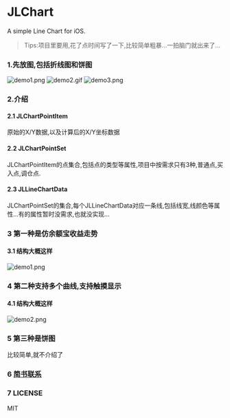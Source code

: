 # JLChart
A simple Line Chart for iOS.
>Tips:项目里要用,花了点时间写了一下,比较简单粗暴...一拍脑门就出来了...

### 1.先放图,包括折线图和饼图
![demo1.png](http://upload-images.jianshu.io/upload_images/1631676-1160cc61190ede0c.png?imageMogr2/auto-orient/strip%7CimageView2/2/w/1240)
![demo2.gif](http://upload-images.jianshu.io/upload_images/1631676-52edb6c3903fa79a.gif?imageMogr2/auto-orient/strip)
![demo3.png](http://upload-images.jianshu.io/upload_images/1631676-809eb00da26c6f1f.png?imageMogr2/auto-orient/strip%7CimageView2/2/w/1240)

### 2.介绍
#### 2.1 JLChartPointItem
原始的X/Y数据,以及计算后的X/Y坐标数据
#### 2.2 JLChartPointSet
JLChartPointItem的点集合,包括点的类型等属性,项目中按需求只有3种,普通点,买入点,调仓点.
#### 2.3 JLLineChartData
JLChartPointSet的集合,每个JLLineChartData对应一条线,包括线宽,线颜色等属性...有的属性暂时没需求,也就没实现...

### 3 第一种是仿余额宝收益走势
#### 3.1 结构大概这样
![demo1.png](http://upload-images.jianshu.io/upload_images/1631676-5984b258ab1ccb73.png?imageMogr2/auto-orient/strip%7CimageView2/2/w/1240)

### 4 第二种支持多个曲线,支持触摸显示
#### 4.1 结构大概这样
![demo2.png](http://upload-images.jianshu.io/upload_images/1631676-27760415855354a4.png?imageMogr2/auto-orient/strip%7CimageView2/2/w/1240)
### 5 第三种是饼图
比较简单,就不介绍了

### 6 [简书联系](http://www.jianshu.com/p/aa6ff584c594)

### 7 LICENSE
MIT
